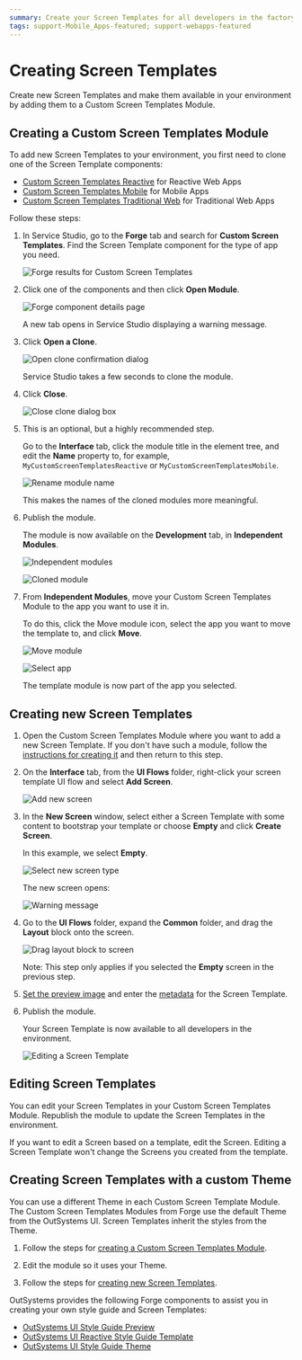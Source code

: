 ```yaml
---
summary: Create your Screen Templates for all developers in the factory.
tags: support-Mobile_Apps-featured; support-webapps-featured
---
```


# Creating Screen Templates

Create new Screen Templates and make them available in your environment by adding them to a Custom Screen Templates Module.

## Creating a Custom Screen Templates Module

To add new Screen Templates to your environment, you first need to clone one of the Screen Template components: 

* [Custom Screen Templates Reactive](https://www.outsystems.com/forge/component-overview/7127/custom-screen-templates-reactive) for Reactive Web Apps
* [Custom Screen Templates Mobile](<https://www.outsystems.com/forge/component-overview/5060/custom-screen-templates-mobile>) for Mobile Apps
* [Custom Screen Templates Traditional Web](<https://www.outsystems.com/forge/component-overview/5089/custom-screen-templates-web>) for Traditional Web Apps

Follow these steps:

1. In Service Studio, go to the **Forge** tab and search for **Custom Screen Templates**. Find the Screen Template component for the type of app you need. 

    ![Forge results for Custom Screen Templates](images/forge-1-ss.png)
    
1. Click one of the components and then click **Open Module**. 
     
    ![Forge component details page](images/forge-2-ss.png)

    A new tab opens in Service Studio displaying a warning message.
     
1. Click **Open a Clone**.

    ![Open clone confirmation dialog](images/forge-3-ss.png)

    Service Studio takes a few seconds to clone the module.

1. Click **Close**.

    ![Close clone dialog box](images/forge-4-ss.png)

1. This is an optional, but a highly recommended step. 

    Go to the **Interface** tab, click the module title in the element tree, and edit the **Name** property to, for example, `MyCustomScreenTemplatesReactive` or `MyCustomScreenTemplatesMobile`. 
    
    ![Rename module name](images/forge-5-ss.png)
    
    This makes the names of the cloned modules more meaningful.

1. Publish the module. 

    The module is now available on the **Development** tab, in **Independent Modules**.

    ![Independent modules](images/forge-6-ss.png)

    ![Cloned module](images/forge-7-ss.png)

1. From **Independent Modules**, move your Custom Screen Templates Module to the app you want to use it in. 

    To do this, click the Move module icon, select the app you want to move the template to, and click **Move**.
    
    ![Move module](images/forge-8-ss.png)
        
    ![Select app](images/forge-9-ss.png)

    The template module is now part of the app you selected.


## Creating new Screen Templates

1. Open the Custom Screen Templates Module where you want to add a new Screen Template. If you don't have such a module, follow the [instructions for creating it](<#creating-custom-screen-templates-module>) and then return to this step.

1. On the **Interface** tab, from the **UI Flows** folder, right-click your screen template UI flow and select **Add Screen**.

    ![Add new screen](images/forge-10-ss.png)

1. In the **New Screen** window, select either a Screen Template with some content to bootstrap your template or choose **Empty** and click **Create Screen**. 

    In this example, we select **Empty**.

    ![Select new screen type](images/forge-11-ss.png)

    The new screen opens: 

    ![Warning message](images/forge-12-ss.png)

1. Go to the **UI Flows** folder, expand the **Common** folder, and drag the **Layout** block onto the screen.

    ![Drag layout block to screen](images/forge-13-ss.png)

    Note: This step only applies if you selected the **Empty** screen in the previous step.

1. [Set the preview image](<reference-metadata.md#preview-image>) and enter the [metadata](<reference-metadata.md>) for the Screen Template.

1. Publish the module.

    Your Screen Template is now available to all developers in the environment.

    ![Editing a Screen Template](images/forge-14-ss.png)

## Editing Screen Templates

You can edit your Screen Templates in your Custom Screen Templates Module. Republish the module to update the Screen Templates in the environment.

If you want to edit a Screen based on a template, edit the Screen. Editing a Screen Template won't change the Screens you created from the template. 

## Creating Screen Templates with a custom Theme

You can use a different Theme in each Custom Screen Template Module. The Custom Screen Templates Modules from Forge use the default Theme from the OutSystems UI. Screen Templates inherit the styles from the Theme. 

1. Follow the steps for [creating a Custom Screen Templates Module](<#creating-custom-screen-templates-module>).

1. Edit the module so it uses your Theme.

1. Follow the steps for [creating new Screen Templates](<#creating-new-screen-templates>).

OutSystems provides the following Forge components to assist you in creating your own style guide and Screen Templates:

* [OutSystems UI Style Guide Preview](https://www.outsystems.com/forge/component-overview/7527/outsystems-ui-style-guide-preview)
* [OutSystems UI Reactive Style Guide Template](https://www.outsystems.com/forge/component-overview/7526/outsystems-ui-reactive-style-guide-template)
* [OutSystems UI Style Guide Theme](https://www.outsystems.com/forge/component-overview/8240/outsystems-ui-style-guide-theme)